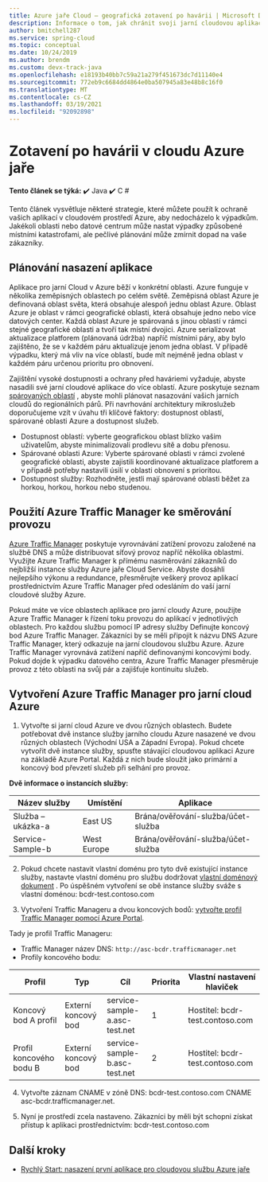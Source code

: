 ```yaml
---
title: Azure jaře Cloud – geografická zotavení po havárii | Microsoft Docs
description: Informace o tom, jak chránit svoji jarní cloudovou aplikaci před místními výpadky
author: bmitchell287
ms.service: spring-cloud
ms.topic: conceptual
ms.date: 10/24/2019
ms.author: brendm
ms.custom: devx-track-java
ms.openlocfilehash: e18193b40bb7c59a21a279f451673dc7d11140e4
ms.sourcegitcommit: 772eb9c6684dd4864e0ba507945a83e48b8c16f0
ms.translationtype: MT
ms.contentlocale: cs-CZ
ms.lasthandoff: 03/19/2021
ms.locfileid: "92092898"
---
```

# <a name="azure-spring-cloud-disaster-recovery"></a>Zotavení po havárii v cloudu Azure jaře

**Tento článek se týká:** ✔️ Java ✔️ C #

Tento článek vysvětluje některé strategie, které můžete použít k ochraně vašich aplikací v cloudovém prostředí Azure, aby nedocházelo k výpadkům.  Jakékoli oblasti nebo datové centrum může nastat výpadky způsobené místními katastrofami, ale pečlivé plánování může zmírnit dopad na vaše zákazníky.

## <a name="plan-your-application-deployment"></a>Plánování nasazení aplikace

Aplikace pro jarní Cloud v Azure běží v konkrétní oblasti.  Azure funguje v několika zeměpisných oblastech po celém světě. Zeměpisná oblast Azure je definovaná oblast světa, která obsahuje alespoň jednu oblast Azure. Oblast Azure je oblast v rámci geografické oblasti, která obsahuje jedno nebo více datových center.  Každá oblast Azure je spárovaná s jinou oblastí v rámci stejné geografické oblasti a tvoří tak místní dvojici. Azure serializovat aktualizace platforem (plánovaná údržba) napříč místními páry, aby bylo zajištěno, že se v každém páru aktualizuje jenom jedna oblast. V případě výpadku, který má vliv na více oblastí, bude mít nejméně jedna oblast v každém páru určenou prioritu pro obnovení.

Zajištění vysoké dostupnosti a ochrany před haváriemi vyžaduje, abyste nasadili své jarní cloudové aplikace do více oblastí.  Azure poskytuje seznam [spárovaných oblastí](../best-practices-availability-paired-regions.md) , abyste mohli plánovat nasazování vašich jarních cloudů do regionálních párů.  Při navrhování architektury mikroslužeb doporučujeme vzít v úvahu tři klíčové faktory: dostupnost oblastí, spárované oblasti Azure a dostupnost služeb.

*  Dostupnost oblastí: vyberte geografickou oblast blízko vašim uživatelům, abyste minimalizovali prodlevu sítě a dobu přenosu.
*  Spárované oblasti Azure: Vyberte spárované oblasti v rámci zvolené geografické oblasti, abyste zajistili koordinované aktualizace platforem a v případě potřeby nastavili úsilí v oblasti obnovení s prioritou.
*  Dostupnost služby: Rozhodněte, jestli mají spárované oblasti běžet za horkou, horkou, horkou nebo studenou.

## <a name="use-azure-traffic-manager-to-route-traffic"></a>Použití Azure Traffic Manager ke směrování provozu

[Azure Traffic Manager](../traffic-manager/traffic-manager-overview.md) poskytuje vyrovnávání zatížení provozu založené na službě DNS a může distribuovat síťový provoz napříč několika oblastmi.  Využijte Azure Traffic Manager k přímému nasměrování zákazníků do nejbližší instance služby Azure jaře Cloud Service.  Abyste dosáhli nejlepšího výkonu a redundance, přesměrujte veškerý provoz aplikací prostřednictvím Azure Traffic Manager před odesláním do vaší jarní cloudové služby Azure.

Pokud máte ve více oblastech aplikace pro jarní cloudy Azure, použijte Azure Traffic Manager k řízení toku provozu do aplikací v jednotlivých oblastech.  Pro každou službu pomocí IP adresy služby Definujte koncový bod Azure Traffic Manager. Zákazníci by se měli připojit k názvu DNS Azure Traffic Manager, který odkazuje na jarní cloudovou službu Azure.  Azure Traffic Manager vyrovnává zatížení napříč definovanými koncovými body.  Pokud dojde k výpadku datového centra, Azure Traffic Manager přesměruje provoz z této oblasti na svůj pár a zajišťuje kontinuitu služeb.

## <a name="create-azure-traffic-manager-for-azure-spring-cloud"></a>Vytvoření Azure Traffic Manager pro jarní cloud Azure

1. Vytvořte si jarní cloud Azure ve dvou různých oblastech.
Budete potřebovat dvě instance služby jarního cloudu Azure nasazené ve dvou různých oblastech (Východní USA a Západní Evropa). Pokud chcete vytvořit dvě instance služby, spusťte stávající cloudovou aplikaci Azure na základě Azure Portal. Každá z nich bude sloužit jako primární a koncový bod převzetí služeb při selhání pro provoz. 

**Dvě informace o instancích služby:**

| Název služby | Umístění | Aplikace |
|--|--|--|
| Služba – ukázka-a | East US | Brána/ověřování-služba/účet-služba |
| Service-Sample-b | West Europe | Brána/ověřování-služba/účet-služba |

2. Pokud chcete nastavit vlastní doménu pro tyto dvě existující instance služby, nastavte vlastní doménu pro službu dodržovat [vlastní doménový dokument](spring-cloud-tutorial-custom-domain.md) . Po úspěšném vytvoření se obě instance služby sváže s vlastní doménou: bcdr-test.contoso.com

3. Vytvoření Traffic Manageru a dvou koncových bodů: [vytvořte profil Traffic Manager pomocí Azure Portal](../traffic-manager/quickstart-create-traffic-manager-profile.md).

Tady je profil Traffic Manageru:
* Traffic Manager název DNS: `http://asc-bcdr.trafficmanager.net`
* Profily koncového bodu: 

| Profil | Typ | Cíl | Priorita | Vlastní nastavení hlaviček |
|--|--|--|--|--|
| Koncový bod A profil | Externí koncový bod | service-sample-a.asc-test.net | 1 | Hostitel: bcdr-test.contoso.com |
| Profil koncového bodu B | Externí koncový bod | service-sample-b.asc-test.net | 2 | Hostitel: bcdr-test.contoso.com |

4. Vytvořte záznam CNAME v zóně DNS: bcdr-test.contoso.com CNAME asc-bcdr.trafficmanager.net. 

5. Nyní je prostředí zcela nastaveno. Zákazníci by měli být schopni získat přístup k aplikaci prostřednictvím: bcdr-test.contoso.com

## <a name="next-steps"></a>Další kroky

* [Rychlý Start: nasazení první aplikace pro cloudovou službu Azure jaře](spring-cloud-quickstart.md)
